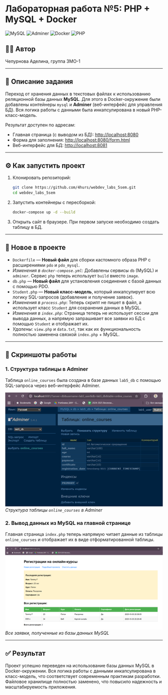 # Лабораторная работа №5: PHP + MySQL + Docker

![MySQL](https://img.shields.io/badge/mysql-%2300f.svg?style=for-the-badge&logo=mysql&logoColor=white)
![Adminer](https://img.shields.io/badge/Adminer-gray?style=for-the-badge&logo=data:image/svg+xml;base64,PHN2ZyB4bWxucz0iaHR0cDovL3d3dy53My5vcmcvMjAwMC9zdmciIHZpZXdCb3g9IjAgMCAxNiAxNiI+PHBhdGggZmlsbD0id2hpdGUiIGQ9Ik04IDBDMy41OCA1LjU1IDEuNDUgOCAwIDh2MmMxLjQ1IDAgMy41OC01LjU1IDgtOHptMCA4Yy00LjQyLTUuNTUtNi41NS04LTgtOHYyYzEuNDUgMCAzLjU4IDUuNTUgOCA4ek0zIDdsMi0yLjVMMi41IDJoLTFsMyA0ek0xMyA3bC0yLTIuNUwxMy41IDJoMWwtMyA0eiIvPjwvc3ZnPg==)
![Docker](https://img.shields.io/badge/docker-%230db7ed.svg?style=for-the-badge&logo=docker&logoColor=white)
![PHP](https://img.shields.io/badge/php-%23777BB4.svg?style=for-the-badge&logo=php&logoColor=white)


## 👩‍💻 Автор
Чепурнова Аделина, группа 3МО-1

---

## 📌 Описание задания
Переход от хранения данных в текстовых файлах к использованию реляционной базы данных **MySQL**. Для этого в Docker-окружение были добавлены контейнеры `mysql` и **Adminer** (веб-интерфейс для управления БД). Вся логика работы с данными была инкапсулирована в новый PHP-класс-модель.
  
Результат доступен по адресам:
- Главная страница (с выводом из БД): [http://localhost:8080](http://localhost:8080)
- Форма для заполнения: [http://localhost:8080/form.html](http://localhost:8080/form.html)
- Веб-интерфейс для БД: [http://localhost:8081](http://localhost:8081)
---

## ⚙️ Как запустить проект

1.  Клонировать репозиторий:
    ```bash
    git clone https://github.com/4hurs/webdev_labs_5sem.git
    cd webdev_labs_5sem
    ```
2.  Запустить контейнеры с пересборкой:
    ```bash
    docker-compose up -d --build
    ```
3.  Открыть сайт в браузере. При первом запуске необходимо создать таблицу в БД.

---

## 📂 Новое в проекте

*   `Dockerfile` — **Новый файл** для сборки кастомного образа PHP с расширениями `pdo` и `pdo_mysql`.
*   *Изменения в `docker-compose.yml`*: Добавлены сервисы `db` (MySQL) и `adminer`. Сервис `php` теперь использует `build` вместо `image`.
*   `db.php` — **Новый файл** для установления соединения с базой данных с помощью PDO.
*   `Student.php` — **Новый класс-модель**, который инкапсулирует всю логику SQL-запросов (добавление и получение заявок).
*   *Изменения в `process.php`*: Теперь скрипт не пишет в файл, а использует класс `Student` для сохранения данных в MySQL.
*   *Изменения в `index.php`*: Страница теперь не использует сессии для вывода данных, а напрямую запрашивает все заявки из БД с помощью `Student` и отображает их.
*   *Удалены*: `view.php` и `data.txt`, так как их функциональность полностью заменена связкой `index.php` + MySQL.
---

## 📸 Скриншоты работы

### 1. Структура таблицы в Adminer
Таблица `online_courses` была создана в базе данных `lab5_db` с помощью SQL-запроса через веб-интерфейс Adminer.

![Структура таблицы](Лабораторная%20работа%20№5/screenshots/table_structure.png)
*Структура таблицы `online_courses` в Adminer*

### 2. Вывод данных из MySQL на главной странице
Главная страница `index.php` теперь напрямую читает данные из таблицы `online_courses` и отображает их в виде отформатированной таблицы.

![Вывод из БД](Лабораторная%20работа%20№5/screenshots/php-mysql.png)
*Все заявки, полученные из базы данных MySQL*


---

## ✅ Результат

Проект успешно переведен на использование базы данных MySQL в Docker-окружении. Вся логика работы с данными инкапсулирована в класс-модель, что соответствует современным практикам разработки. Файловое хранилище полностью заменено, что повысило надежность и масштабируемость приложения.
